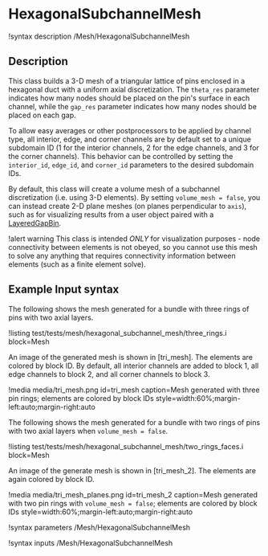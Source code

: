 # HexagonalSubchannelMesh

!syntax description /Mesh/HexagonalSubchannelMesh

## Description

This class builds a 3-D mesh of a
triangular lattice of pins enclosed in a hexagonal duct with a uniform axial
discretization. The `theta_res` parameter indicates how many nodes should be
placed on the pin's surface in each channel, while the `gap_res` parameter
indicates how many nodes should be placed on each gap.

To allow easy averages or other postprocessors to be applied by channel type,
all interior, edge, and corner channels are by default set to a unique subdomain ID
(1 for the interior channels, 2 for the edge channels, and 3 for the corner channels).
This behavior can be controlled by setting the `interior_id`, `edge_id`, and
`corner_id` parameters to the desired subdomain IDs.

By default, this class will create a volume mesh of a subchannel discretization
(i.e. using 3-D elements). By setting `volume_mesh = false`, you can instead create
2-D plane meshes (on planes perpendicular to `axis`), such as for visualizing results
from a user object paired with a [LayeredGapBin](/userobjects/LayeredGapBin.md).

!alert warning
This class is intended *ONLY* for visualization purposes - node connectivity between
elements is not obeyed, so you cannot use this mesh to solve any anything that requires
connectivity information between elements (such as a finite element solve).

## Example Input syntax

The following shows the mesh generated for a bundle with three rings of pins
with two axial layers.

!listing test/tests/mesh/hexagonal_subchannel_mesh/three_rings.i
  block=Mesh

An image of the generated mesh is shown in [tri_mesh]. The elements
are colored by block ID. By default, all
interior channels are added to block 1, all edge channels to block 2,
and all corner channels to block 3.

!media media/tri_mesh.png
  id=tri_mesh
  caption=Mesh generated with three pin rings; elements are colored by block IDs
  style=width:60%;margin-left:auto;margin-right:auto

The following shows the mesh generated for a bundle with two rings
of pins with two axial layers when `volume_mesh = false`.

!listing test/tests/mesh/hexagonal_subchannel_mesh/two_rings_faces.i
  block=Mesh

An image of the generate mesh is shown in [tri_mesh_2]. The elements
are again colored by block ID.

!media media/tri_mesh_planes.png
  id=tri_mesh_2
  caption=Mesh generated with two pin rings with `volume_mesh = false`; elements are colored by block IDs
  style=width:60%;margin-left:auto;margin-right:auto

!syntax parameters /Mesh/HexagonalSubchannelMesh

!syntax inputs /Mesh/HexagonalSubchannelMesh
